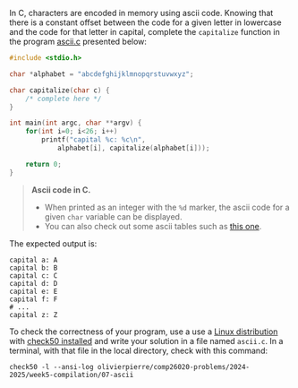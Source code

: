 In C, characters are encoded in memory using ascii code.
Knowing that there is a constant offset between the code for a given letter in lowercase and the code for that letter in capital, complete the `capitalize` function in the program [ascii.c](./comp26020-problems/week4-compilation/07-ascii/ascii.c) presented below:

```c
#include <stdio.h>

char *alphabet = "abcdefghijklmnopqrstuvwxyz";

char capitalize(char c) {
    /* complete here */
}

int main(int argc, char **argv) {
    for(int i=0; i<26; i++)
        printf("capital %c: %c\n",
            alphabet[i], capitalize(alphabet[i]));

    return 0;
}
```

> **Ascii code in C.**
> - When printed as an integer with the `%d` marker, the ascii code for a given `char` variable can be displayed.
> - You can also check out some ascii tables such as [this one](http://www.asciitable.com/).

The expected output is:

```shell
capital a: A
capital b: B
capital c: C
capital d: D
capital e: E
capital f: F
# ...
capital z: Z
```

To check the correctness of your program, use a
use a [Linux distribution](https://github.com/olivierpierre/comp26020-devcontainer) with [check50 installed](exercise-set-1.html#installing-check50)
and write your solution in a file named `ascii.c`. In a
terminal, with that file in the local directory, check with this command:

```shell
check50 -l --ansi-log olivierpierre/comp26020-problems/2024-2025/week5-compilation/07-ascii
```